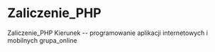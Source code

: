 # Zaliczenie_PHP

Zaliczenie_PHP
Kierunek -- programowanie aplikacji internetowych i mobilnych 
grupa_online
